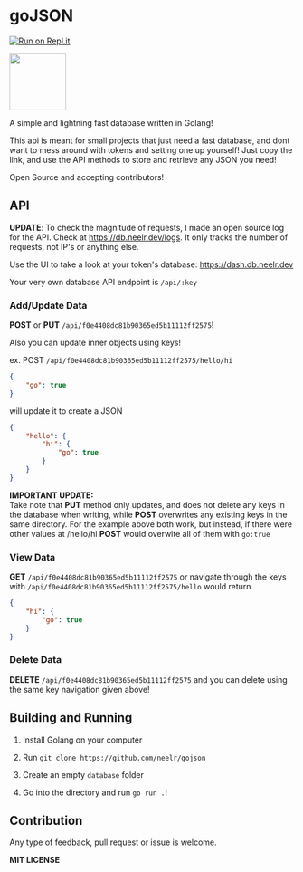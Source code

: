 # goJSON

[![Run on Repl.it](https://repl.it/badge/github/neelr/gojson)](https://repl.it/github/neelr/gojson)

<img src="https://gojson.hacker22.repl.co/gojson.png" width="100"/>

A simple and lightning fast database written in Golang!

This api is meant for small projects that just need a fast database, and dont want to mess around with tokens and setting one up yourself! Just copy the link, and use the API methods to store and retrieve any JSON you need!

Open Source and accepting contributors!

## API

**UPDATE**: To check the magnitude of requests, I made an open source log for the API. Check at https://db.neelr.dev/logs. It only tracks the number of requests, not IP's or anything else.

Use the UI to take a look at your token's database: https://dash.db.neelr.dev

Your very own database API endpoint is `/api/:key`

### Add/Update Data

**POST** or **PUT** `/api/f0e4408dc81b90365ed5b11112ff2575`!

Also you can update inner objects using keys!

ex. POST `/api/f0e4408dc81b90365ed5b11112ff2575/hello/hi`

```json
{
	"go": true
}
```

will update it to create a JSON

```json
{
	"hello": {
		"hi": {
			"go": true
		}
	}
}
```

**IMPORTANT UPDATE:**  
Take note that **PUT** method only updates, and does not delete any keys in the database when writing, while **POST** overwrites any existing keys in the same directory. For the example above both work, but instead, if there were other values at /hello/hi **POST** would overwite all of them with `go:true`

### View Data

**GET** `/api/f0e4408dc81b90365ed5b11112ff2575` or navigate through the keys with `/api/f0e4408dc81b90365ed5b11112ff2575/hello` would return

```json
{
	"hi": {
		"go": true
	}
}
```

### Delete Data

**DELETE** `/api/f0e4408dc81b90365ed5b11112ff2575` and you can delete using the same key navigation given above!

## Building and Running

1. Install Golang on your computer

2. Run `git clone https://github.com/neelr/gojson`

3. Create an empty `database` folder

4. Go into the directory and run `go run .`!

## Contribution

Any type of feedback, pull request or issue is welcome.

**MIT LICENSE**

